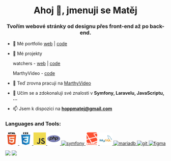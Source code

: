 <h1 align="center">Ahoj 👋, jmenuji se Matěj</h1>
<h3 align="center">Tvořím webové stránky od designu přes front-end až po back-end.</h3>

- 🔭 Mé portfolio [web](https://matejhopp.pages.dev/) | [code](https://github.com/matyhopik/Portfolio)

- 🔭 Mé projekty <p>watchers - [web](https://watchers-ev2.pages.dev/) | [code](https://github.com/matyhopik/Watchers)</p><p>MarthyVideo - [code](https://github.com/matyhopik/MarthyVideo)</p>

- 🔨 Teď zrovna pracuji na [MarthyVideo](https://github.com/matyhopik/MarthyVideo)

- 🌱 Učím se a zdokonaluji své znalosti v **Symfony, Laravelu, JavaScriptu, ...**

- 📫 Jsem k dispozici na **hoppmatej@gmail.com**

<h3 align="left">Languages and Tools:</h3>
<p align="left"> 
    <a href="https://www.w3.org/html/" target="_blank" rel="noreferrer"> <img src="https://raw.githubusercontent.com/devicons/devicon/master/icons/html5/html5-original-wordmark.svg" alt="html5" width="40" height="40"/> </a>
    <a href="https://www.w3schools.com/css/" target="_blank" rel="noreferrer"> <img src="https://raw.githubusercontent.com/devicons/devicon/master/icons/css3/css3-original-wordmark.svg" alt="css3" width="40" height="40"/> </a> 
    <a href="https://developer.mozilla.org/en-US/docs/Web/JavaScript" target="_blank" rel="noreferrer"> <img src="https://raw.githubusercontent.com/devicons/devicon/master/icons/javascript/javascript-original.svg" alt="javascript" width="40" height="40"/> </a>
     <a href="https://www.php.net" target="_blank" rel="noreferrer"> <img src="https://raw.githubusercontent.com/devicons/devicon/master/icons/php/php-original.svg" alt="php" width="40" height="40"/> </a>
    <a href="https://symfony.com" target="_blank" rel="noreferrer"> <img src="https://symfony.com/logos/symfony_black_03.svg" alt="symfony" width="40" height="40"/> </a>
    <a href="https://laravel.com/" target="_blank" rel="noreferrer"> <img src="https://raw.githubusercontent.com/devicons/devicon/master/icons/laravel/laravel-plain-wordmark.svg" alt="laravel" width="40" height="40"/> </a>
    <a href="https://www.mysql.com/" target="_blank" rel="noreferrer"> <img src="https://raw.githubusercontent.com/devicons/devicon/master/icons/mysql/mysql-original-wordmark.svg" alt="mysql" width="40" height="40"/> </a>
    <a href="https://mariadb.org/" target="_blank" rel="noreferrer"> <img src="https://www.vectorlogo.zone/logos/mariadb/mariadb-icon.svg" alt="mariadb" width="40" height="40"/> </a> 
    <a href="https://git-scm.com/" target="_blank" rel="noreferrer"> <img src="https://www.vectorlogo.zone/logos/git-scm/git-scm-icon.svg" alt="git" width="40" height="40"/> </a>
    <a href="https://www.figma.com/" target="_blank" rel="noreferrer"> <img src="https://www.vectorlogo.zone/logos/figma/figma-icon.svg" alt="figma" width="40" height="40"/> </a>
</p>



<div>
    <img align=top src="https://github-readme-stats.vercel.app/api?username=matyhopik&show_icons=true&title_color=ffffff&icon_color=34abeb&text_color=daf7dc&bg_color=151515"/>
    <img align=top src="https://github-readme-stats.vercel.app/api/top-langs/?username=matyhopik&layout=compact&show_icons=true&title_color=ffffff&icon_color=34abeb&text_color=daf7dc&bg_color=151515"/>
<div>
